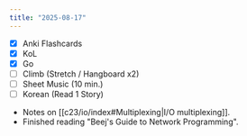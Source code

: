 ```yaml
---
title: "2025-08-17"
---
```


- [x] Anki Flashcards
- [x] KoL
- [x] Go
- [ ] Climb (Stretch / Hangboard x2)
- [ ] Sheet Music (10 min.)
- [ ] Korean (Read 1 Story)

* Notes on [[c23/io/index#Multiplexing|I/O multiplexing]].
* Finished reading "Beej's Guide to Network Programming".